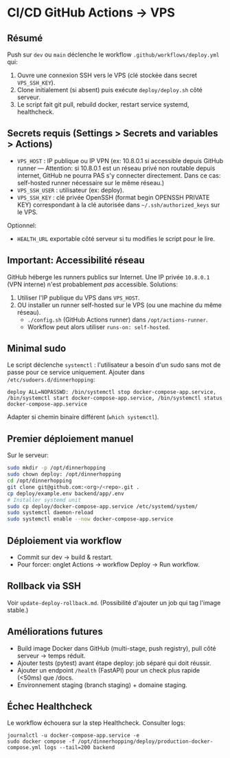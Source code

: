 # CI/CD GitHub Actions -> VPS

## Résumé
Push sur `dev` ou `main` déclenche le workflow `.github/workflows/deploy.yml` qui:
1. Ouvre une connexion SSH vers le VPS (clé stockée dans secret `VPS_SSH_KEY`).
2. Clone initialement (si absent) puis exécute `deploy/deploy.sh` côté serveur.
3. Le script fait git pull, rebuild docker, restart service systemd, healthcheck.

## Secrets requis (Settings > Secrets and variables > Actions)
- `VPS_HOST` : IP publique ou IP VPN (ex: 10.8.0.1 si accessible depuis GitHub runner — Attention: si 10.8.0.1 est un réseau privé non routable depuis internet, GitHub ne pourra PAS s'y connecter directement. Dans ce cas: self-hosted runner nécessaire sur le même réseau.)
- `VPS_SSH_USER` : utilisateur (ex: deploy).
- `VPS_SSH_KEY` : clé privée OpenSSH (format begin OPENSSH PRIVATE KEY) correspondant à la clé autorisée dans `~/.ssh/authorized_keys` sur le VPS.

Optionnel:
- `HEALTH_URL` exportable côté serveur si tu modifies le script pour le lire.

## Important: Accessibilité réseau
GitHub héberge les runners publics sur Internet. Une IP privée `10.8.0.1` (VPN interne) n'est probablement *pas* accessible. Solutions:
1. Utiliser l'IP publique du VPS dans `VPS_HOST`.
2. OU installer un runner self-hosted sur le VPS (ou une machine du même réseau).
   - `./config.sh` (GitHub Actions runner) dans `/opt/actions-runner`.
   - Workflow peut alors utiliser `runs-on: self-hosted`.

## Minimal sudo
Le script déclenche `systemctl` : l'utilisateur a besoin d'un sudo sans mot de passe pour ce service uniquement. Ajouter dans `/etc/sudoers.d/dinnerhopping`:
```
deploy ALL=NOPASSWD: /bin/systemctl stop docker-compose-app.service, /bin/systemctl start docker-compose-app.service, /bin/systemctl status docker-compose-app.service
```
Adapter si chemin binaire différent (`which systemctl`).

## Premier déploiement manuel
Sur le serveur:
```bash
sudo mkdir -p /opt/dinnerhopping
sudo chown deploy: /opt/dinnerhopping
cd /opt/dinnerhopping
git clone git@github.com:<org>/<repo>.git .
cp deploy/example.env backend/app/.env
# Installer systemd unit
sudo cp deploy/docker-compose-app.service /etc/systemd/system/
sudo systemctl daemon-reload
sudo systemctl enable --now docker-compose-app.service
```

## Déploiement via workflow
- Commit sur dev -> build & restart.
- Pour forcer: onglet Actions -> workflow Deploy -> Run workflow.

## Rollback via SSH
Voir `update-deploy-rollback.md`. (Possibilité d'ajouter un job qui tag l'image stable.)

## Améliorations futures
- Build image Docker dans GitHub (multi-stage, push registry), pull côté serveur -> temps réduit.
- Ajouter tests (pytest) avant étape deploy: job séparé qui doit réussir.
- Ajouter un endpoint `/health` (FastAPI) pour un check plus rapide (<50ms) que /docs.
- Environnement staging (branch staging) + domaine staging.

## Échec Healthcheck
Le workflow échouera sur la step Healthcheck. Consulter logs:
```
journalctl -u docker-compose-app.service -e
sudo docker compose -f /opt/dinnerhopping/deploy/production-docker-compose.yml logs --tail=200 backend
```
